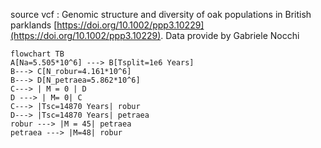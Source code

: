 source vcf : Genomic structure and diversity of oak populations in British parklands [https://doi.org/10.1002/ppp3.10229](https://doi.org/10.1002/ppp3.10229). Data provide by Gabriele Nocchi

```mermaid
flowchart TB
A[Na=5.505*10^6] ---> B[Tsplit=1e6 Years]
B---> C[N_robur=4.161*10^6]
B---> D[N_petraea=5.862*10^6]
C---> | M = 0 | D
D ---> | M= 0| C
C---> |Tsc=14870 Years| robur
D---> |Tsc=14870 Years| petraea
robur ---> |M = 45| petraea
petraea ---> |M=48| robur

```
